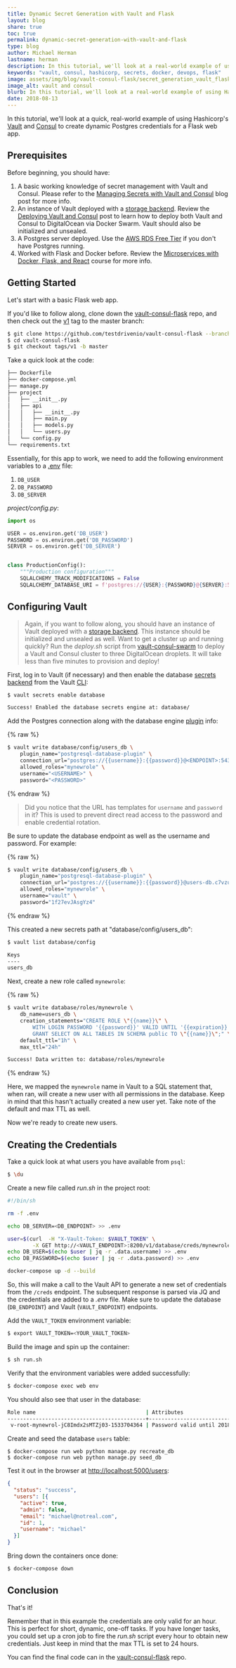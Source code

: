 ```yaml
---
title: Dynamic Secret Generation with Vault and Flask
layout: blog
share: true
toc: true
permalink: dynamic-secret-generation-with-vault-and-flask
type: blog
author: Michael Herman
lastname: herman
description: In this tutorial, we'll look at a real-world example of using Hashicorp's Vault and Consul to create dynamic Postgres credentials for a Flask web app.
keywords: "vault, consul, hashicorp, secrets, docker, devops, flask"
image: assets/img/blog/vault-consul-flask/secret_generation_vault_flask.png
image_alt: vault and consul
blurb: In this tutorial, we'll look at a real-world example of using Hashicorp's Vault and Consul to create dynamic Postgres credentials for a Flask web app.
date: 2018-08-13
---
```


In this tutorial, we'll look at a quick, real-world example of using Hashicorp's [Vault](https://www.vaultproject.io/) and [Consul](https://www.consul.io/) to create dynamic Postgres credentials for a Flask web app.

## Prerequisites

Before beginning, you should have:

1. A basic working knowledge of secret management with Vault and Consul. Please refer to the [Managing Secrets with Vault and Consul](https://testdriven.io/managing-secrets-with-vault-and-consul) blog post for more info.
1. An instance of Vault deployed with a [storage backend](https://www.vaultproject.io/docs/configuration/storage/index.html). Review the [Deploying Vault and Consul](https://testdriven.io/deploying-vault-and-consul) post to learn how to deploy both Vault and Consul to DigitalOcean via Docker Swarm. Vault should also be initialized and unsealed.
1. A Postgres server deployed. Use the [AWS RDS Free Tier](https://aws.amazon.com/rds/free/) if you don't have Postgres running.
1. Worked with Flask and Docker before. Review the [Microservices with Docker, Flask, and React](http://testdriven.io/) course for more info.

## Getting Started

Let's start with a basic Flask web app.

If you'd like to follow along, clone down the [vault-consul-flask](https://github.com/testdrivenio/vault-consul-flask) repo, and then check out the [v1](https://github.com/testdrivenio/vault-consul-flask/releases/tag/v1) tag to the master branch:

```sh
$ git clone https://github.com/testdrivenio/vault-consul-flask --branch v1 --single-branch
$ cd vault-consul-flask
$ git checkout tags/v1 -b master
```

Take a quick look at the code:

```sh
├── Dockerfile
├── docker-compose.yml
├── manage.py
├── project
│   ├── __init__.py
│   ├── api
│   │   ├── __init__.py
│   │   ├── main.py
│   │   ├── models.py
│   │   └── users.py
│   └── config.py
└── requirements.txt
```

Essentially, for this app to work, we need to add the following environment variables to a [.env](https://docs.docker.com/compose/environment-variables/#the-env-file) file:

1. `DB_USER`
1. `DB_PASSWORD`
1. `DB_SERVER`

*project/config.py*:

```python
import os

USER = os.environ.get('DB_USER')
PASSWORD = os.environ.get('DB_PASSWORD')
SERVER = os.environ.get('DB_SERVER')


class ProductionConfig():
    """Production configuration"""
    SQLALCHEMY_TRACK_MODIFICATIONS = False
    SQLALCHEMY_DATABASE_URI = f'postgres://{USER}:{PASSWORD}@{SERVER}:5432/users_db'
```

## Configuring Vault

> Again, if you want to follow along, you should have an instance of Vault deployed with a [storage backend](https://www.vaultproject.io/docs/configuration/storage/index.html). This instance should be initialized and unsealed as well. Want to get a cluster up and running quickly? Run the *deploy.sh* script from [vault-consul-swarm](https://github.com/testdrivenio/vault-consul-swarm) to deploy a Vault and Consul cluster to three DigitalOcean droplets. It will take less than five minutes to provision and deploy!

First, log in to Vault (if necessary) and then enable the database [secrets backend](https://www.vaultproject.io/docs/secrets/databases/index.html) from the Vault [CLI](https://www.vaultproject.io/docs/commands/index.html):

```sh
$ vault secrets enable database

Success! Enabled the database secrets engine at: database/
```

Add the Postgres connection along with the database engine [plugin](https://www.vaultproject.io/docs/secrets/databases/postgresql.html) info:

{% raw %}
```sh
$ vault write database/config/users_db \
    plugin_name="postgresql-database-plugin" \
    connection_url="postgres://{{username}}:{{password}}@<ENDPOINT>:5432/users_db" \
    allowed_roles="mynewrole" \
    username="<USERNAME>" \
    password="<PASSWORD>"
```
{% endraw %}

> Did you notice that the URL has templates for `username` and `password` in it? This is used to prevent direct read access to the password and enable credential rotation.

Be sure to update the database endpoint as well as the username and password. For example:

{% raw %}
```sh
$ vault write database/config/users_db \
    plugin_name="postgresql-database-plugin" \
    connection_url="postgres://{{username}}:{{password}}@users-db.c7vzuyfvhlgz.us-east-1.rds.amazonaws.com:5432/users_db" \
    allowed_roles="mynewrole" \
    username="vault" \
    password="1f27evJAsgYz4"
```
{% endraw %}

This created a new secrets path at "database/config/users_db":

```sh
$ vault list database/config

Keys
----
users_db
```

Next, create a new role called `mynewrole`:

{% raw %}
```sh
$ vault write database/roles/mynewrole \
    db_name=users_db \
    creation_statements="CREATE ROLE \"{{name}}\" \
        WITH LOGIN PASSWORD '{{password}}' VALID UNTIL '{{expiration}}'; \
        GRANT SELECT ON ALL TABLES IN SCHEMA public TO \"{{name}}\";" \
    default_ttl="1h" \
    max_ttl="24h"

Success! Data written to: database/roles/mynewrole
```
{% endraw %}

Here, we mapped the `mynewrole` name in Vault to a SQL statement that, when ran, will create a new user with all permissions in the database. Keep in mind that this hasn't actually created a new user yet. Take note of the default and max TTL as well.

Now we're ready to create new users.

## Creating the Credentials

Take a quick look at what users you have available from `psql`:

```sh
$ \du
```

Create a new file called *run.sh* in the project root:

```sh
#!/bin/sh

rm -f .env

echo DB_SERVER=<DB_ENDPOINT> >> .env

user=$(curl  -H "X-Vault-Token: $VAULT_TOKEN" \
        -X GET http://<VAULT_ENDPOINT>:8200/v1/database/creds/mynewrole)
echo DB_USER=$(echo $user | jq -r .data.username) >> .env
echo DB_PASSWORD=$(echo $user | jq -r .data.password) >> .env

docker-compose up -d --build
```

So, this will make a call to the Vault API to generate a new set of credentials from the `/creds` endpoint. The subsequent response is parsed via JQ and the credentials are added to a *.env* file. Make sure to update the database (`DB_ENDPOINT`) and Vault (`VAULT_ENDPOINT`) endpoints.

Add the `VAULT_TOKEN` environment variable:

```sh
$ export VAULT_TOKEN=<YOUR_VAULT_TOKEN>
```

Build the image and spin up the container:

```sh
$ sh run.sh
```

Verify that the environment variables were added successfully:

```sh
$ docker-compose exec web env
```

You should also see that user in the database:

```sh
Role name                                   | Attributes                                  | Member of
--------------------------------------------+---------------------------------------------+----------
 v-root-mynewrol-jC8Imdx2sMTZj03-1533704364 | Password valid until 2018-08-08 05:59:29+00 | {}
```

Create and seed the database `users` table:

```db
$ docker-compose run web python manage.py recreate_db
$ docker-compose run web python manage.py seed_db
```

Test it out in the browser at [http://localhost:5000/users](http://localhost:5000/users):

```json
{
  "status": "success",
  "users": [{
    "active": true,
    "admin": false,
    "email": "michael@notreal.com",
    "id": 1,
    "username": "michael"
  }]
}
```

Bring down the containers once done:

```sh
$ docker-compose down
```

## Conclusion

That's it!

Remember that in this example the credentials are only valid for an hour. This is perfect for short, dynamic, one-off tasks. If you have longer tasks, you could set up a cron job to fire the *run.sh* script every hour to obtain new credentials. Just keep in mind that the max TTL is set to 24 hours.

You can find the final code can in the [vault-consul-flask](https://github.com/testdrivenio/vault-consul-flask) repo.
